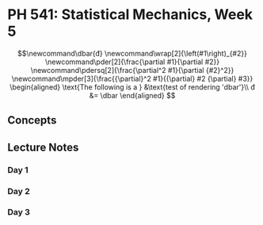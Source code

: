 # PH 541: Statistical Mechanics, Week 5

$$\newcommand\dbar{đ}
\newcommand\wrap[2]{\left(#1\right)_{#2}}
\newcommand\pder[2]{\frac{\partial #1}{\partial #2}}
\newcommand\pdersq[2]{\frac{\partial^2 #1}{\partial {#2}^2}}
\newcommand\mpder[3]{\frac{{\partial}^2 #1}{{\partial} #2 {\partial} #3}}
\begin{aligned}
\text{The following is a } &\text{test of rendering 'dbar'}\\
đ &= \dbar
\end{aligned}
$$

## Concepts

## Lecture Notes

### Day 1



### Day 2



### Day 3
